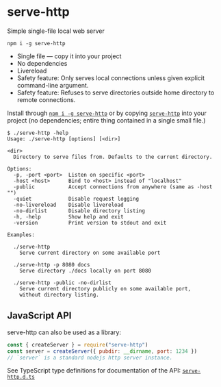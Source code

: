 # serve-http

Simple single-file local web server

`npm i -g serve-http`

- Single file — copy it into your project
- No dependencies
- Livereload
- Safety feature: Only serves local connections unless given explicit command-line argument.
- Safety feature: Refuses to serve directories outside home directory to remote connections.

Install through [`npm i -g serve-http`](https://www.npmjs.com/package/serve-http) or by copying
[`serve-http`](https://raw.githubusercontent.com/rsms/serve-http/master/serve-http)
into your project (no dependencies; entire thing contained in a single small file.)

```
$ ./serve-http -help
Usage: ./serve-http [options] [<dir>]

<dir>
  Directory to serve files from. Defaults to the current directory.

Options:
  -p, -port <port>  Listen on specific <port>
  -host <host>      Bind to <host> instead of "localhost"
  -public           Accept connections from anywhere (same as -host "")
  -quiet            Disable request logging
  -no-livereload    Disable livereload
  -no-dirlist       Disable directory listing
  -h, -help         Show help and exit
  -version          Print version to stdout and exit

Examples:

  ./serve-http
    Serve current directory on some available port

  ./serve-http -p 8080 docs
    Serve directory ./docs locally on port 8080

  ./serve-http -public -no-dirlist
    Serve current directory publicly on some available port,
    without directory listing.

```

## JavaScript API

serve-http can also be used as a library:

```js
const { createServer } = require("serve-http")
const server = createServer({ pubdir: __dirname, port: 1234 })
// `server` is a standard nodejs http server instance.
```

See TypeScript type definitions for documentation of the API:
[`serve-http.d.ts`](serve-http.d.ts)
